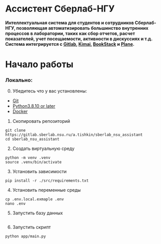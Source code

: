 # Ассистент Сберлаб-НГУ

**Интеллектуальная система для студентов и сотрудников Сберлаб-НГУ, позволяющая автоматизировать большинство внутренних процессов в лаборатории, таких как сбор отчетов, расчет показателей, учет посещаемости, активности в дискуссиях и т.д. Система интегрируется с [__Gitlab__](), [__Kimai__](), [__BookStack__]() и [__Plane__]().**

# Начало работы

### Локально:

0. Убедитесь что у вас установлены:
* [Git](https://git-scm.com/)
* [Python3.8.10 or later](https://www.python.org/)
* [Docker](https://www.docker.com/)
  
1. Скопировать репозиторий
```shell
git clone https://gitlab.sberlab.nsu.ru/a.tishkin/sberlab_nsu_assistant
cd sberlab_nsu_assistant
```
2. Создать виртуальную среду
```shell
python -m venv .venv
source .venv/bin/activate
```
3. Установить зависимости
```shell
pip install -r ./src/requirements.txt
```
4. Установить переменные среды
```shell
cp .env.local.exmaple .env
nano .env
```
5. Запустить базу данных
```shell
```
6. Запустить скрипт
```shell
python app/main.py
```
